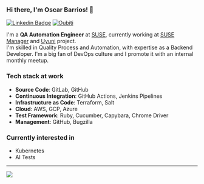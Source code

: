 ### Hi there, I'm Oscar Barrios! 👋

[![Linkedin Badge](https://img.shields.io/badge/linkedin-%230077B5.svg?&style=for-the-badge&logo=linkedin&logoColor=white)](https://linkedin.com/in/oscarbarrios)
[![Oubiti](https://img.shields.io/badge/oubiti.com-%230077B5.svg?&style=for-the-badge)](https://oubiti.com)


I'm a **QA Automation Engineer** at [SUSE](https://suse.com), currently working at [SUSE Manager](https://www.suse.com/products/suse-manager/) and [Uyuni](https://github.com/uyuni-project/uyuni/) project.<br>
I'm skilled in Quality Process and Automation, with expertise as a Backend Developer. I'm a big fan of DevOps culture and I promote it with an internal monthly meetup.


### Tech stack at work
- **Source Code**: GitLab, GitHub
- **Continuous Integration**: GitHub Actions, Jenkins Pipelines
- **Infrastructure as Code**: Terraform, Salt
- **Cloud**: AWS, GCP, Azure
- **Test Framework**: Ruby, Cucumber, Capybara, Chrome Driver
- **Management**: GitHub, Bugzilla

### Currently interested in
- Kubernetes
- AI Tests

---

<img src="https://github-readme-stats.vercel.app/api?username=srbarrios&theme=dark&show_icons=true&count_private=true" />
